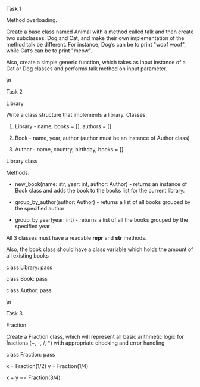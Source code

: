 Task 1

Method overloading.

Create a base class named Animal with a method called talk and then create two subclasses: Dog and Cat, and make their own implementation of the method talk be different. For instance, Dog’s can be to print "woof woof", while Cat’s can be to print "meow".

Also, create a simple generic function, which takes as input instance of a Cat or Dog classes and performs talk method on input parameter.  

 \n

Task 2

Library

Write a class structure that implements a library. Classes:

1) Library - name, books = [], authors = []

2) Book - name, year, author (author must be an instance of Author class)

3) Author - name, country, birthday, books = []

Library class

Methods:

- new_book(name: str, year: int, author: Author) - returns an instance of Book class and adds the book to the books list for the current library.

- group_by_author(author: Author) - returns a list of all books grouped by the specified author

- group_by_year(year: int) - returns a list of all the books grouped by the specified year

All 3 classes must have a readable __repr__ and __str__ methods.

 

Also, the book class should have a class variable which holds the amount of all existing books

class Library:
    pass

class Book:
    pass

class Author:
    pass

\n
 

Task 3

Fraction

Create a Fraction class, which will represent all basic arithmetic logic for fractions (+, -, /, *) with appropriate checking and error handling

class Fraction:
	pass

x = Fraction(1/2)
y = Fraction(1/4)

x + y == Fraction(3/4)

